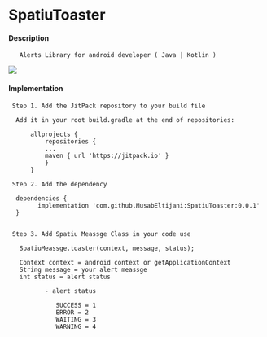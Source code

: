 # SpatiuToaster
 
 #### Description

       Alerts Library for android developer ( Java | Kotlin )
       
  
  [![](https://jitpack.io/v/MusabEltijani/SpatiuToaster.svg)](https://jitpack.io/#MusabEltijani/SpatiuToaster)
  
#### Implementation
     
     Step 1. Add the JitPack repository to your build file
     
      Add it in your root build.gradle at the end of repositories:
     
          allprojects {
              repositories {
              ...
              maven { url 'https://jitpack.io' }
              }
          }
    
     Step 2. Add the dependency
    
      dependencies {
            implementation 'com.github.MusabEltijani:SpatiuToaster:0.0.1'
      }
    
    
     Step 3. Add Spatiu Meassge Class in your code use 
       
       SpatiuMeassge.toaster(context, message, status);
       
       Context context = android context or getApplicationContext 
       String message = your alert meassge 
       int status = alert status 
       
              - alert status 
              
                 SUCCESS = 1
                 ERROR = 2
                 WAITING = 3
                 WARNING = 4
